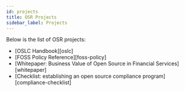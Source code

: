 ```yaml
---
id: projects
title: OSR Projects
sidebar_label: Projects
---
```


Below is the list of OSR projects:
- [OSLC Handbook][oslc]
- [FOSS Policy Reference][foss-policy]
- [Whitepaper: Business Value of Open Source in Financial Services][whitepaper]
- [Checklist: establishing an open source compliance program][compliance-checklist]
